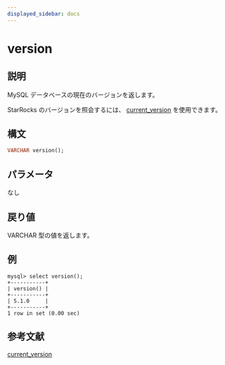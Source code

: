```yaml
---
displayed_sidebar: docs
---
```


# version

## 説明

MySQL データベースの現在のバージョンを返します。

StarRocks のバージョンを照会するには、 [current_version](current_version.md) を使用できます。

## 構文

```Haskell
VARCHAR version();
```

## パラメータ

なし

## 戻り値

VARCHAR 型の値を返します。

## 例

```Plain Text
mysql> select version();
+-----------+
| version() |
+-----------+
| 5.1.0     |
+-----------+
1 row in set (0.00 sec)
```

## 参考文献

[current_version](../utility-functions/current_version.md)